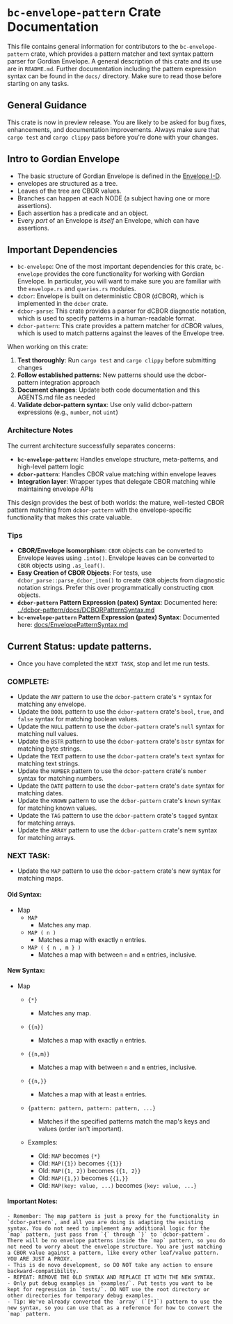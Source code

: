 # `bc-envelope-pattern` Crate Documentation

This file contains general information for contributors to the `bc-envelope-pattern` crate, which provides a pattern matcher and text syntax pattern parser for Gordian Envelope. A general description of this crate and its use are in `README.md`. Further documentation including the pattern expression syntax can be found in the `docs/` directory. Make sure to read those before starting on any tasks.

## General Guidance

This crate is now in preview release. You are likely to be asked for bug fixes, enhancements, and documentation improvements. Always make sure that `cargo test` and `cargo clippy` pass before you're done with your changes.

## Intro to Gordian Envelope

- The basic structure of Gordian Envelope is defined in the [Envelope I-D](https://datatracker.ietf.org/doc/draft-mcnally-envelope/).
- envelopes are structured as a tree.
- Leaves of the tree are CBOR values.
- Branches can happen at each NODE (a subject having one or more assertions).
- Each assertion has a predicate and an object.
- Every *part* of an Envelope is *itself* an Envelope, which can have assertions.

## Important Dependencies

- `bc-envelope`: One of the most important dependencies for this crate, `bc-envelope` provides the core functionality for working with Gordian Envelope. In particular, you will want to make sure you are familiar with the `envelope.rs` and `queries.rs` modules.
- `dcbor`: Envelope is built on deterministic CBOR (dCBOR), which is implemented in the `dcbor` crate.
- `dcbor-parse`: This crate provides a parser for dCBOR diagnostic notation, which is used to specify patterns in a human-readable format.
- `dcbor-pattern`: This crate provides a pattern matcher for dCBOR values, which is used to match patterns against the leaves of the Envelope tree.

When working on this crate:

1. **Test thoroughly**: Run `cargo test` and `cargo clippy` before submitting changes
2. **Follow established patterns**: New patterns should use the dcbor-pattern integration approach
3. **Document changes**: Update both code documentation and this AGENTS.md file as needed
4. **Validate dcbor-pattern syntax**: Use only valid dcbor-pattern expressions (e.g., `number`, not `uint`)

### Architecture Notes

The current architecture successfully separates concerns:
- **`bc-envelope-pattern`**: Handles envelope structure, meta-patterns, and high-level pattern logic
- **`dcbor-pattern`**: Handles CBOR value matching within envelope leaves
- **Integration layer**: Wrapper types that delegate CBOR matching while maintaining envelope APIs

This design provides the best of both worlds: the mature, well-tested CBOR pattern matching from `dcbor-pattern` with the envelope-specific functionality that makes this crate valuable.

### Tips

- **CBOR/Envelope Isomorphism**: `CBOR` objects can be converted to Envelope leaves using `.into()`. Envelope leaves can be converted to `CBOR` objects using `.as_leaf()`.
- **Easy Creation of CBOR Objects**: For tests, use `dcbor_parse::parse_dcbor_item()` to create `CBOR` objects from diagnostic notation strings. Prefer this over programmatically constructing `CBOR` objects.
- **`dcbor-pattern` Pattern Expression (patex) Syntax**: Documented here: [../dcbor-pattern/docs/DCBORPatternSyntax.md](../dcbor-pattern/docs/DCBORPatternSyntax.md)
- **`bc-envelope-pattern` Pattern Expression (patex) Syntax**: Documented here: [docs/EnvelopePatternSyntax.md](docs/EnvelopePatternSyntax.md)


## Current Status: update patterns.

- Once you have completed the `NEXT TASK`, stop and let me run tests.

### COMPLETE:

- Update the `ANY` pattern to use the `dcbor-pattern` crate's `*` syntax for matching any envelope.
- Update the `BOOL` pattern to use the `dcbor-pattern` crate's `bool`, `true`, and `false` syntax for matching boolean values.
- Update the `NULL` pattern to use the `dcbor-pattern` crate's `null` syntax for matching null values.
- Update the `BSTR` pattern to use the `dcbor-pattern` crate's `bstr` syntax for matching byte strings.
- Update the `TEXT` pattern to use the `dcbor-pattern` crate's `text` syntax for matching text strings.
- Update the `NUMBER` pattern to use the `dcbor-pattern` crate's `number` syntax for matching numbers.
- Update the `DATE` pattern to use the `dcbor-pattern` crate's `date` syntax for matching dates.
- Update the `KNOWN` pattern to use the `dcbor-pattern` crate's `known` syntax for matching known values.
- Update the `TAG` pattern to use the `dcbor-pattern` crate's `tagged` syntax for matching arrays.
- Update the `ARRAY` pattern to use the `dcbor-pattern` crate's new syntax for matching arrays.

### NEXT TASK:

- Update the `MAP` pattern to use the `dcbor-pattern` crate's new syntax for matching maps.

#### Old Syntax:

- Map
    - `MAP`
        - Matches any map.
    - `MAP ( n )`
        - Matches a map with exactly `n` entries.
    - `MAP ( { n , m } )`
        - Matches a map with between `n` and `m` entries, inclusive.

#### New Syntax:

- Map
    - `{*}`
        - Matches any map.
    - `{{n}}`
        - Matches a map with exactly `n` entries.
    - `{{n,m}}`
        - Matches a map with between `n` and `m` entries, inclusive.
    - `{{n,}}`
        - Matches a map with at least `n` entries.
    - `{pattern: pattern, pattern: pattern, ...}`
        - Matches if the specified patterns match the map's keys and values (order isn't important).

    - Examples:
        - Old: `MAP` becomes `{*}`
        - Old: `MAP({1})` becomes `{{1}}`
        - Old: `MAP({1, 2})` becomes `{{1, 2}}`
        - Old: `MAP({1,})` becomes `{{1,}}`
        - Old: `MAP(key: value, ...)` becomes `{key: value, ...}`

#### Important Notes:

    - Remember: The map pattern is just a proxy for the functionality in `dcbor-pattern`, and all you are doing is adapting the existing syntax. You do not need to implement any additional logic for the `map` pattern, just pass from `{` through `}` to `dcbor-pattern`. There will be no envelope patterns inside the `map` pattern, so you do not need to worry about the envelope structure. You are just matching a CBOR value against a pattern, like every other leaf/value pattern. YOU ARE JUST A PROXY.
    - This is de novo development, so DO NOT take any action to ensure backward-compatibility.
    - REPEAT: REMOVE THE OLD SYNTAX AND REPLACE IT WITH THE NEW SYNTAX.
    - Only put debug examples in `examples/`. Put tests you want to be kept for regression in `tests/`. DO NOT use the root directory or other directories for temporary debug examples.
    - Tip: We've already converted the `array` (`[*]`) pattern to use the new syntax, so you can use that as a reference for how to convert the `map` pattern.
